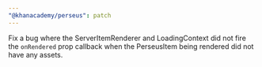 ```yaml
---
"@khanacademy/perseus": patch
---
```


Fix a bug where the ServerItemRenderer and LoadingContext did not fire the `onRendered` prop callback when the PerseusItem being rendered did not have any assets.
